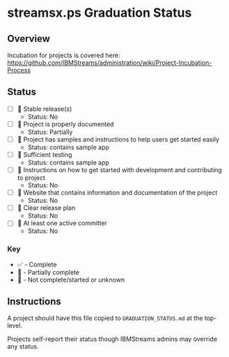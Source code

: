 # streamsx.ps Graduation Status


## Overview
Incubation for projects is covered here: https://github.com/IBMStreams/administration/wiki/Project-Incubation-Process

## Status

- [ ] :red_circle: Stable release(s)
  * Status: No
- [ ] :large_orange_diamond: Project is properly documented
  * Status: Partially
- [ ] :large_orange_diamond: Project has samples and instructions to help users get started easily
  * Status: contains sample app
- [ ] :large_orange_diamond: Sufficient testing
  * Status: contains sample app
- [ ] :red_circle: Instructions on how to get started with development and contributing to project
  * Status: No
- [ ] :red_circle: Website that contains information and documentation of the project
  * Status: No
- [ ] :red_circle: Clear release plan
  * Status: No
- [ ] :red_circle: At least one active committer
  * Status: No

### Key
* :white_check_mark: - Complete
* :large_orange_diamond: - Partially complete
* :red_circle: - Not complete/started or unknown

## Instructions
A project should have this file copied to `GRADUATION_STATUS.md` at the top-level.

Projects self-report their status though IBMStreams admins may override any status.
